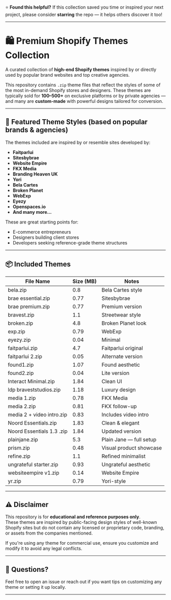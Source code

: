 ⭐ **Found this helpful?**
If this collection saved you time or inspired your next project, please consider **starring** the repo — it helps others discover it too!

---
# 🛍️ Premium Shopify Themes Collection

A curated collection of **high-end Shopify themes** inspired by or directly used by popular brand websites and top creative agencies.

This repository contains `.zip` theme files that reflect the styles of some of the most in-demand Shopify stores and designers. These themes are typically sold for **$100–$500+** on exclusive platforms or by private agencies — and many are **custom-made** with powerful designs tailored for conversion.

---

## 🚀 Featured Theme Styles (based on popular brands & agencies)

The themes included are inspired by or resemble sites developed by:
- **Faitparlui**
- **Sitesbybrae**
- **Website Empire**
- **FKX Media**
- **Branding Heaven UK**
- **Yori**
- **Bela Cartes**
- **Broken Planet**
- **WebExp**
- **Eyezy**
- **Openspaces.io**
- **And many more...**

These are great starting points for:
- E-commerce entrepreneurs
- Designers building client stores
- Developers seeking reference-grade theme structures

---

## 📦 Included Themes

| File Name                         | Size (MB) | Notes |
|----------------------------------|-----------|-------|
| bela.zip                         | 0.8       | Bela Cartes style |
| brae essential.zip               | 0.77      | Sitesbybrae |
| brae premium.zip                 | 0.77      | Premium version |
| bravest.zip                      | 1.1       | Streetwear style |
| broken.zip                       | 4.8       | Broken Planet look |
| exp.zip                          | 0.79      | WebExp |
| eyezy.zip                        | 0.04      | Minimal |
| faitparlui.zip                   | 4.7       | Faitparlui original |
| faitparlui 2.zip                 | 0.05      | Alternate version |
| found1.zip                       | 1.07      | Found aesthetic |
| found2.zip                       | 0.04      | Lite version |
| Interact Minimal.zip            | 1.84      | Clean UI |
| ldp braveststudios.zip           | 1.18      | Luxury design |
| media 1.zip                      | 0.78      | FKX Media |
| media 2.zip                      | 0.81      | FKX follow-up |
| media 2 + video intro.zip        | 0.83      | Includes video intro |
| Noord Essentials.zip             | 1.83      | Clean & elegant |
| Noord Essentials 1.3 .zip        | 1.84      | Updated version |
| plainjane.zip                    | 5.3       | Plain Jane — full setup |
| prism.zip                        | 0.48      | Visual product showcase |
| refine.zip                       | 1.1       | Refined minimalist |
| ungrateful starter.zip           | 0.93      | Ungrateful aesthetic |
| websiteempire v1.zip             | 0.14      | Website Empire |
| yr.zip                           | 0.79      | Yori-style |

---

## ⚠️ Disclaimer

This repository is for **educational and reference purposes only**.  
These themes are inspired by public-facing design styles of well-known Shopify sites but do not contain any licensed or proprietary code, branding, or assets from the companies mentioned.

If you're using any theme for commercial use, ensure you customize and modify it to avoid any legal conflicts.

---

## 💬 Questions?

Feel free to open an issue or reach out if you want tips on customizing any theme or setting it up locally.

---
